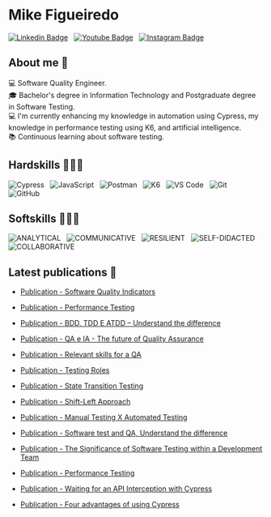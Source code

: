 # Mike Figueiredo

[![Linkedin Badge](https://img.shields.io/badge/Linkedin-0078d7.svg?style=for-the-badge&logo=linkedin&logoColor=white)](https://www.linkedin.com/in/mike-figueiredo/) &nbsp;
[![Youtube Badge](https://img.shields.io/badge/Youtube-FF0000.svg?style=for-the-badge&logo=youtube&logoColor=white)](https://www.youtube.com/@codeByMikeF) &nbsp;
[![Instagram Badge](https://img.shields.io/badge/Instagram-8B008B.svg?style=for-the-badge&logo=instagram&logoColor=white)](https://www.instagram.com/codebymikef) &nbsp;
<!--[![Email](https://img.shields.io/badge/Email-0000CD?style=for-the-badge&logo=gmail&logoColor=white)](mikeefs@outlook.com) &nbsp;-->

## About me 🎯

💻 Software Quality Engineer. \
🎓 Bachelor's degree in Information Technology and Postgraduate degree in Software Testing. \
💻 I'm currently enhancing my knowledge in automation using Cypress, my knowledge in performance testing using K6, and artificial intelligence. \
📚 Continuous learning about software testing. 

## Hardskills 👩🏻‍💻

![Cypress](https://img.shields.io/badge/Cypress-17202C?style=for-the-badge&logo=cypress&logoColor=white) &nbsp;
![JavaScript](https://img.shields.io/badge/javascript-%23323330.svg?style=for-the-badge&logo=javascript&logoColor=%23F7DF1E) &nbsp;
![Postman](https://img.shields.io/badge/Postman-FF6C37?style=for-the-badge&logo=Postman&logoColor=white) &nbsp;
![K6](https://img.shields.io/badge/K6-darkblue?style=for-the-badge&logo=K6&logoColor=white) &nbsp;
![VS Code](https://img.shields.io/badge/VS%20Code-0078d7.svg?style=for-the-badge&logo=visual-studio-code&logoColor=white) &nbsp;
![Git](https://img.shields.io/badge/git-%23F05033.svg?style=for-the-badge&logo=git&logoColor=white) &nbsp;
![GitHub](https://img.shields.io/badge/github-%23121011.svg?style=for-the-badge&logo=github&logoColor=white) &nbsp;

## Softskills 👩🏻‍💻
![ANALYTICAL](https://img.shields.io/badge/ANALYTICAL-1572B6?style=for-the-badge&logoColor=white) &nbsp;
![COMMUNICATIVE](https://img.shields.io/badge/COMMUNICATIVE-E34F26?style=for-the-badge&logoColor=white) &nbsp;
![RESILIENT](https://img.shields.io/badge/RESILIENT-%23239120.svg?style=for-the-badge&logoColor=white) &nbsp;
![SELF-DIDACTED](https://img.shields.io/badge/-DIDACTED-purple?style=for-the-badge) &nbsp;
![COLLABORATIVE](https://img.shields.io/badge/-COLLABORATIVE-teal?style=for-the-badge) &nbsp;

## Latest publications 📕

- [Publication - Software Quality Indicators](https://www.linkedin.com/feed/update/urn:li:activity:7188913459722338304/)

- [Publication - Performance Testing](https://www.linkedin.com/feed/update/urn:li:activity:7183830229348466688/)

- [Publication - BDD, TDD E ATDD – Understand the difference](https://www.linkedin.com/feed/update/urn:li:activity:7180932931085881344/)

- [Publication - QA e IA - The future of Quality Assurance](https://www.linkedin.com/feed/update/urn:li:activity:7175861743892480000/)

- [Publication - Relevant skills for a QA](https://www.linkedin.com/feed/update/urn:li:activity:7172965179444465666/)

- [Publication - Testing Roles](https://www.linkedin.com/feed/update/urn:li:activity:7168255824505495552/?updateEntityUrn=urn%3Ali%3Afs_updateV2%3A%28urn%3Ali%3Aactivity%3A7168255824505495552%2CFEED_DETAIL%2CEMPTY%2CDEFAULT%2Cfalse%29)

- [Publication - State Transition Testing](https://www.linkedin.com/feed/update/urn:li:activity:7167148680859398144/?updateEntityUrn=urn%3Ali%3Afs_updateV2%3A%28urn%3Ali%3Aactivity%3A7167148680859398144%2CFEED_DETAIL%2CEMPTY%2CDEFAULT%2Cfalse%29)

- [Publication - Shift-Left Approach](https://www.linkedin.com/feed/update/urn:li:activity:7170430297107382272/?updateEntityUrn=urn%3Ali%3Afs_updateV2%3A%28urn%3Ali%3Aactivity%3A7170430297107382272%2CFEED_DETAIL%2CEMPTY%2CDEFAULT%2Cfalse%29)

- [Publication - Manual Testing X Automated Testing](https://www.linkedin.com/feed/update/urn:li:activity:7165708311856570369/)

- [Publication - Software test and QA, Understand the difference](https://www.linkedin.com/feed/update/urn:li:activity:7164989484428652544/)

- [Publication - The Significance of Software Testing within a Development Team](https://www.linkedin.com/posts/mike-figueiredo_ol%C3%A1-amigos-e-colegas-nesse-post-eu-gostaria-activity-7157026684578217984-m_1n?utm_source=share&utm_medium=member_desktop)

- [Publication - Performance Testing](https://www.linkedin.com/feed/update/urn:li:activity:7162820926269595649/)

- [Publication - Waiting for an API Interception with Cypress](https://www.linkedin.com/posts/mike-figueiredo_ol%C3%A1-amigos-e-colegas-vamos-falar-sobre-activity-7157706600659484673-3U4e?utm_source=share&utm_medium=member_desktop) 

- [Publication - Four advantages of using Cypress](https://www.linkedin.com/posts/mike-figueiredo_ol%C3%A1-amigos-e-colegas-o-post-trar%C3%A1-quatro-activity-7158439381488263168-JMaF?utm_source=share&utm_medium=member_desktop)

<!--
<br>

## Status ⭐
<a href="https://github.com/anuraghazra/github-readme-stats">
  <img align="center" width='40%' src="https://github-readme-stats.vercel.app/api?username=LarissaAzevedo&show_icons=true&theme=onedark" />
</a> &nbsp; 
<a href="https://github.com/anuraghazra/github-readme-stats">
  <img align="center" width='33.5%'  src="https://github-readme-stats.vercel.app/api/top-langs/?username=LarissaAzevedo&layout=compact&theme=onedark"/>  
</a>

<a href="https://app.daily.dev/lariazevedo"><img src="https://api.daily.dev/devcards/a6f433c8c780480ea3c3296f29cc1a73.png?r=pdw" width="400" alt="Larissa's Dev Card"/></a>
-->

